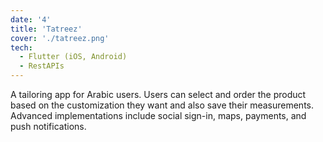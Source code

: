 ```yaml
---
date: '4'
title: 'Tatreez'
cover: './tatreez.png'
tech:
  - Flutter (iOS, Android)
  - RestAPIs
---
```


A tailoring app for Arabic users. Users can select and order the product based on the customization they want and also save their measurements. Advanced implementations include social sign-in, maps, payments, and push notifications.

